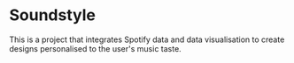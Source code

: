 Soundstyle
===========

This is a project that integrates Spotify data and data visualisation to create designs personalised to the user's music taste.
